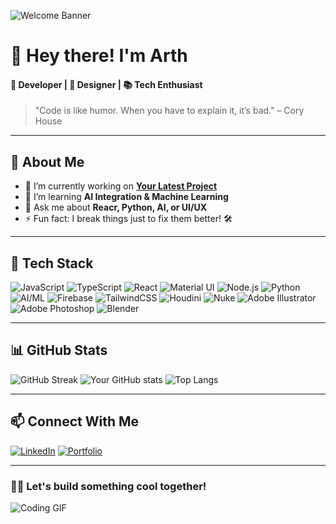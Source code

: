 ![Welcome Banner](https://source.unsplash.com/1600x400/?technology,coding)

# 👋 Hey there! I'm Arth
#### 🚀 Developer | 🎨 Designer | 📚 Tech Enthusiast  

> "Code is like humor. When you have to explain it, it’s bad." – Cory House

---

## 🌟 About Me
- 🔭 I’m currently working on **[Your Latest Project](https://github.com/arthVasavada/marvel-platform)**
- 🌱 I’m learning **AI Integration & Machine Learning**
- 💬 Ask me about **Reacr, Python, AI, or UI/UX**
- ⚡ Fun fact: I break things just to fix them better! 🛠️

---

## 🔧 Tech Stack
![JavaScript](https://img.shields.io/badge/JavaScript-F7DF1E?style=for-the-badge&logo=javascript&logoColor=black)
![TypeScript](https://img.shields.io/badge/TypeScript-3178C6?style=for-the-badge&logo=typescript&logoColor=white)
![React](https://img.shields.io/badge/React-61DAFB?style=for-the-badge&logo=react&logoColor=black)
![Material UI](https://img.shields.io/badge/Material%20UI-007FFF?style=for-the-badge&logo=mui&logoColor=white)
![Node.js](https://img.shields.io/badge/Node.js-339933?style=for-the-badge&logo=nodedotjs&logoColor=white)
![Python](https://img.shields.io/badge/Python-3776AB?style=for-the-badge&logo=python&logoColor=white)
![AI/ML](https://img.shields.io/badge/AI%2FML-FF6F00?style=for-the-badge&logo=ai&logoColor=white)
![Firebase](https://img.shields.io/badge/Firebase-FFCA28?style=for-the-badge&logo=firebase&logoColor=black)
![TailwindCSS](https://img.shields.io/badge/TailwindCSS-06B6D4?style=for-the-badge&logo=tailwindcss&logoColor=white)
![Houdini](https://img.shields.io/badge/Houdini-FF4713?style=for-the-badge&logo=houdini&logoColor=white)
![Nuke](https://img.shields.io/badge/Nuke-000000?style=for-the-badge&logo=nuke&logoColor=white)
![Adobe Illustrator](https://img.shields.io/badge/Illustrator-FF9A00?style=for-the-badge&logo=adobeillustrator&logoColor=white)
![Adobe Photoshop](https://img.shields.io/badge/Photoshop-31A8FF?style=for-the-badge&logo=adobephotoshop&logoColor=white)
![Blender](https://img.shields.io/badge/Blender-F5792A?style=for-the-badge&logo=blender&logoColor=white)

---

## 📊 GitHub Stats
![GitHub Streak](https://github-readme-streak-stats.herokuapp.com/?user=yourgithub&theme=radical)
![Your GitHub stats](https://github-readme-stats.vercel.app/api?username=yourgithub&show_icons=true&theme=radical)
![Top Langs](https://github-readme-stats.vercel.app/api/top-langs/?username=yourgithub&layout=compact&theme=radical)

---

## 📫 Connect With Me
[![LinkedIn](https://img.shields.io/badge/LinkedIn-0077B5?style=for-the-badge&logo=linkedin&logoColor=white)](https://www.linkedin.com/in/arthrs/)
[![Portfolio](https://img.shields.io/badge/Portfolio-FF5722?style=for-the-badge&logo=firefox&logoColor=white)](https://www.realityshift.xyz/)

---

### 🦸‍♂️ Let's build something cool together!
![Coding GIF](https://media.giphy.com/media/qgQUggAC3Pfv687qPC/giphy.gif)
